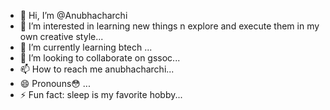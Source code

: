 - 👋 Hi, I’m @Anubhacharchi
- 👀 I’m interested in learning new things n explore and execute them in my own creative style...
- 🌱 I’m currently learning btech ...
- 💞️ I’m looking to collaborate on gssoc...
- 📫 How to reach me anubhacharchi...
- 😄 Pronouns😳 ...
- ⚡ Fun fact: sleep is my favorite hobby...

<!---
Anubhacharchi/Anubhacharchi is a ✨ special ✨ repository because its `README.md` (this file) appears on your GitHub profile.
You can click the Preview link to take a look at your changes.
--->
